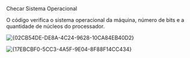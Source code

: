 Checar Sistema Operacional

O código verifica o sistema operacional da máquina, número de bits e a quantidade de núcleos do processador.

![{02CB54DE-DE8A-4C24-9628-10CA84EB40D2}](https://github.com/user-attachments/assets/3bb7e035-9d80-4316-b598-44b2bbdfd300)


![{17EBCBF0-5CC3-4A5F-9E04-8F88F14CC434}](https://github.com/user-attachments/assets/bc899cb0-26ad-4f5b-95b3-650ca33fab0e)

